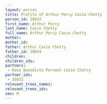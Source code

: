 ```yaml
---
layout: person
title: Profile of Arthur Percy Casie Chetty
person_id: I0833
first_name: Arthur Percy
last_name: Casie Chetty
full_name: Arthur Percy Casie Chetty
mother: 
mother_id: 
father: Arthur Casie Chetty
father_id: I0834
children:
children_ids:
partners:
 - Rosa Benedicta Perumal Casie Chetty
partner_ids:
 - I0832
relevant_trees_names:
relevant_trees_ids:
sex: M
---
```



